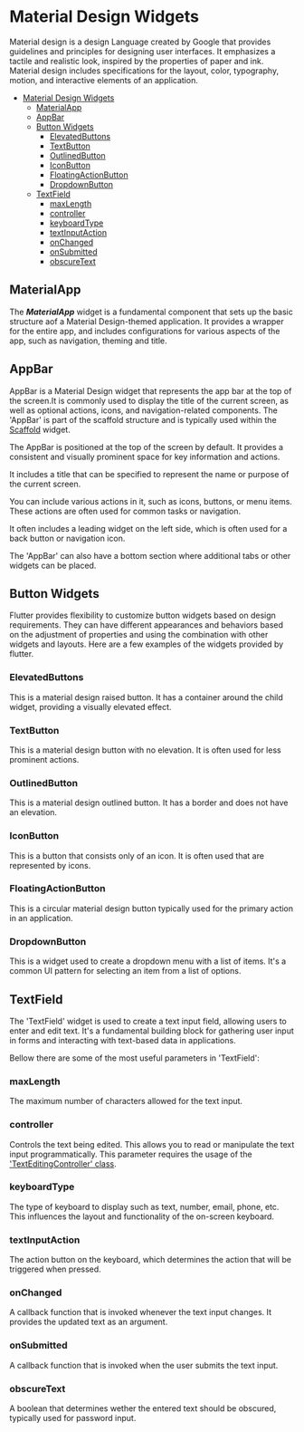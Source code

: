 # Material Design Widgets

Material design is a design Language created by Google that provides guidelines and principles for designing user interfaces. It emphasizes a tactile and realistic look, inspired by the properties of paper and ink. Material design includes specifications for the layout, color, typography, motion, and interactive elements of an application.

- [Material Design Widgets](#material-design-widgets)
  - [MaterialApp](#materialapp)
  - [AppBar](#appbar)
  - [Button Widgets](#button-widgets)
    - [ElevatedButtons](#elevatedbuttons)
    - [TextButton](#textbutton)
    - [OutlinedButton](#outlinedbutton)
    - [IconButton](#iconbutton)
    - [FloatingActionButton](#floatingactionbutton)
    - [DropdownButton](#dropdownbutton)
  - [TextField](#textfield)
    - [maxLength](#maxlength)
    - [controller](#controller)
    - [keyboardType](#keyboardtype)
    - [textInputAction](#textinputaction)
    - [onChanged](#onchanged)
    - [onSubmitted](#onsubmitted)
    - [obscureText](#obscuretext)

## MaterialApp

The ***MaterialApp*** widget is a fundamental component that sets up the basic structure aof a Material Design-themed application. It provides a wrapper for the entire app, and includes configurations for various aspects of the app, such as navigation, theming and title.

## AppBar

AppBar is a Material Design widget that represents the app bar at the top of the screen.It is commonly used to display the title of the current screen, as well as optional actions, icons, and navigation-related components. The 'AppBar' is part of the scaffold structure and is typically used within the [Scaffold](structural_layout.md#scaffold) widget.

The AppBar is positioned at the top of the screen by default. It provides a consistent and visually prominent space for key information and actions. 

It includes a title that can be specified to represent the name or purpose of the current screen.

You can include various actions in it, such as icons, buttons, or menu items. These actions are often used for common tasks or navigation.

It often includes a leading widget on the left side, which is often used for a back button or navigation icon.

The 'AppBar' can also have a bottom section where additional tabs or other widgets can be placed.

## Button Widgets

Flutter provides flexibility to customize button widgets based on design requirements. They can have different appearances and behaviors based on the adjustment of properties and using the combination with other widgets and layouts. Here are a few examples of the widgets provided by flutter.

### ElevatedButtons

This is a material design raised button. It has a container around the child widget, providing a visually elevated effect.

### TextButton

This is a material design button with no elevation. It is often used for less prominent actions.

### OutlinedButton

This is a material design outlined button. It has a border and does not have an elevation.

### IconButton

This is a button that consists only of an icon. It is often used that are represented by icons.

### FloatingActionButton

This is a circular material design button typically used for the primary action in an application.

### DropdownButton

This is a widget used to create a dropdown menu with a list of items. It's a common UI pattern for selecting an item from a list of options.

## TextField

The 'TextField' widget is used to create a text input field, allowing users to enter and edit text. It's a fundamental building block for gathering user input in forms and interacting with text-based data in applications.

Bellow there are some of the most useful parameters in 'TextField':

### maxLength

The maximum number of characters allowed for the text input.

### controller

Controls the text being edited. This allows you to read or manipulate the text input programmatically. This parameter requires the usage of the ['TextEditingController' class](../../DART_BASICS/classes.md#texteditingcontroller).

### keyboardType

The type of keyboard to display such as text, number, email, phone, etc. This influences the layout and functionality of the on-screen keyboard.

### textInputAction

The action button on the keyboard, which determines the action that will be triggered when pressed.

### onChanged

A callback function that is invoked whenever the text input changes. It provides the updated text as an argument.

### onSubmitted

A callback function that is invoked when the user submits the text input.

### obscureText

A boolean that determines wether the entered text should be obscured, typically used for password input.
